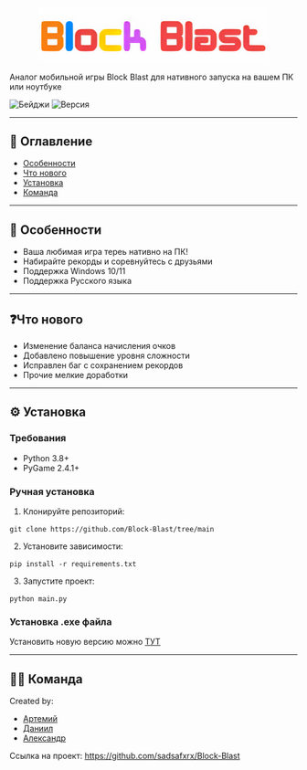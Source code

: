 <div align="center">
  <img src="./data/block-blast-logo.png" alt="Logo" width="400">
</div>



Аналог мобильной игры Block Blast для нативного запуска на вашем ПК или ноутбуке

![Бейджи](https://img.shields.io/badge/Status-Frozen-cyan) <!-- поменять, когда работы возобновится -->
![Версия](https://img.shields.io/badge/Версия-1.1.0-blue)

---

## 📖 Оглавление
- [Особенности](#-особенности)
- [Что нового](#что-нового)
- [Установка](#️-установка)
- [Команда](#-команда)

---

## 🌟 Особенности
- Ваша любимая игра тереь нативно на ПК!
- Набирайте рекорды и соревнуйтесь с друзьями
- Поддержка Windows 10/11
- Поддержка Русского языка

---

## ❓Что нового
- Изменение баланса начисления очков
- Добавлено повышение уровня сложности
- Исправлен баг с сохранением рекордов
- Прочие мелкие доработки

---

## ⚙️ Установка

### Требования
- Python 3.8+
- PyGame 2.4.1+

### Ручная установка
1. Клонируйте репозиторий:
```
git clone https://github.com/Block-Blast/tree/main
```
2. Установите зависимости:
```
pip install -r requirements.txt
```
3. Запустите проект:
```
python main.py
```
### Установка .exe файла

Установить новую версию можно [ТУТ](https://github.com/sadsafxrx/Block-Blast/releases)

---

## 👨‍💻 Команда
Created by:
- [Артемий](https://github.com/vazart-dude)
- [Даниил](https://github.com/sadsafxrx)
- [Александр](https://github.com/flyrey3)

Ссылка на проект: https://github.com/sadsafxrx/Block-Blast
